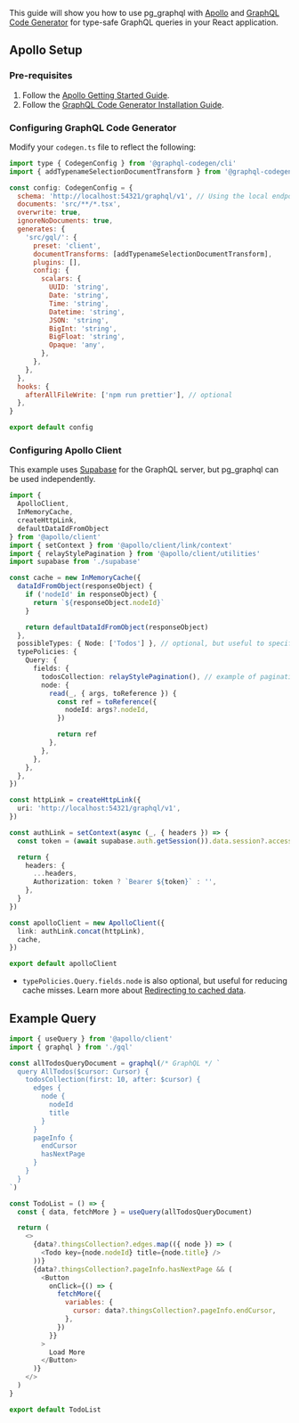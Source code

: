 This guide will show you how to use pg_graphql with [Apollo](https://www.apollographql.com/docs/react/) and [GraphQL Code Generator](https://the-guild.dev/graphql/codegen) for type-safe GraphQL queries in your React application.

## Apollo Setup

### Pre-requisites

1. Follow the [Apollo Getting Started Guide](https://www.apollographql.com/docs/react/get-started).
2. Follow the [GraphQL Code Generator Installation Guide](https://the-guild.dev/graphql/codegen/docs/getting-started/installation).

### Configuring GraphQL Code Generator

Modify your `codegen.ts` file to reflect the following:

```javascript
import type { CodegenConfig } from '@graphql-codegen/cli'
import { addTypenameSelectionDocumentTransform } from '@graphql-codegen/client-preset'

const config: CodegenConfig = {
  schema: 'http://localhost:54321/graphql/v1', // Using the local endpoint, update if needed
  documents: 'src/**/*.tsx',
  overwrite: true,
  ignoreNoDocuments: true,
  generates: {
    'src/gql/': {
      preset: 'client',
      documentTransforms: [addTypenameSelectionDocumentTransform],
      plugins: [],
      config: {
        scalars: {
          UUID: 'string',
          Date: 'string',
          Time: 'string',
          Datetime: 'string',
          JSON: 'string',
          BigInt: 'string',
          BigFloat: 'string',
          Opaque: 'any',
        },
      },
    },
  },
  hooks: {
    afterAllFileWrite: ['npm run prettier'], // optional
  },
}

export default config
```

### Configuring Apollo Client

This example uses [Supabase](https://supabase.com) for the GraphQL server, but pg_graphql can be used independently.

```typescript
import {
  ApolloClient,
  InMemoryCache,
  createHttpLink,
  defaultDataIdFromObject
} from '@apollo/client'
import { setContext } from '@apollo/client/link/context'
import { relayStylePagination } from '@apollo/client/utilities'
import supabase from './supabase'

const cache = new InMemoryCache({
  dataIdFromObject(responseObject) {
    if ('nodeId' in responseObject) {
      return `${responseObject.nodeId}`
    }

    return defaultDataIdFromObject(responseObject)
  },
  possibleTypes: { Node: ['Todos'] }, // optional, but useful to specify supertype-subtype relationships
  typePolicies: {
    Query: {
      fields: {
        todosCollection: relayStylePagination(), // example of paginating a collection
        node: {
          read(_, { args, toReference }) {
            const ref = toReference({
              nodeId: args?.nodeId,
            })

            return ref
          },
        },
      },
    },
  },
})

const httpLink = createHttpLink({
  uri: 'http://localhost:54321/graphql/v1',
})

const authLink = setContext(async (_, { headers }) => {
  const token = (await supabase.auth.getSession()).data.session?.access_token

  return {
    headers: {
      ...headers,
      Authorization: token ? `Bearer ${token}` : '',
    },
  }
})

const apolloClient = new ApolloClient({
  link: authLink.concat(httpLink),
  cache,
})

export default apolloClient
```

- `typePolicies.Query.fields.node` is also optional, but useful for reducing cache misses. Learn more about [Redirecting to cached data](https://www.apollographql.com/docs/react/performance/performance#redirecting-to-cached-data).

## Example Query

```javascript
import { useQuery } from '@apollo/client'
import { graphql } from './gql'

const allTodosQueryDocument = graphql(/* GraphQL */ `
  query AllTodos($cursor: Cursor) {
    todosCollection(first: 10, after: $cursor) {
      edges {
        node {
          nodeId
          title
        }
      }
      pageInfo {
        endCursor
        hasNextPage
      }
    }
  }
`)

const TodoList = () => {
  const { data, fetchMore } = useQuery(allTodosQueryDocument)

  return (
    <>
      {data?.thingsCollection?.edges.map(({ node }) => (
        <Todo key={node.nodeId} title={node.title} />
      ))}
      {data?.thingsCollection?.pageInfo.hasNextPage && (
        <Button
          onClick={() => {
            fetchMore({
              variables: {
                cursor: data?.thingsCollection?.pageInfo.endCursor,
              },
            })
          }}
        >
          Load More
        </Button>
      )}
    </>
  )
}

export default TodoList
```
